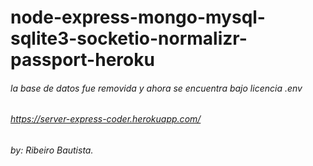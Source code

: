 # node-express-mongo-mysql-sqlite3-socketio-normalizr-passport-heroku
###### la base de datos fue removida y ahora se encuentra bajo licencia .env

###### https://server-express-coder.herokuapp.com/
###### by: Ribeiro Bautista. 